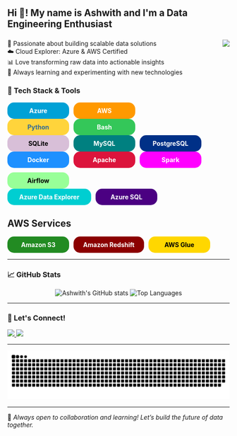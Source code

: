 <h2 align="left">Hi 👋! My name is Ashwith and I'm a Data Engineering Enthusiast</h2>

###
<div>
<img align="right" height="180" src="https://media0.giphy.com/media/v1.Y2lkPTc5MGI3NjExbzNpOXR5aHg1d3lhOTVmbGRhZzJtYTNzZzRjcmJjbTVvcTB3MXZteiZlcD12MV9pbnRlcm5hbF9naWZfYnlfaWQmY3Q9Zw/hJ9ehuvqmJbrgZLAwB/giphy.gif"  />

<div align="left">
  🚀 Passionate about building scalable data solutions <br />
  ☁️ Cloud Explorer: Azure & AWS Certified <br />
  📊 Love transforming raw data into actionable insights <br />
  🌱 Always learning and experimenting with new technologies
</div>
</div>


### 🧰 Tech Stack & Tools

<div align="left">
  <!-- Cloud Platforms -->
<div style="display: flex; gap: 10px; flex-wrap: wrap;">
  <div style="background-color: #00A1D6; border-radius: 15px; padding: 10px 20px; color: white; font-weight: bold; text-align: center; width: 100px;">Azure</div>
  <div style="background-color: #FF9900; border-radius: 15px; padding: 10px 20px; color: white; font-weight: bold; text-align: center; width: 100px;">AWS</div>
</div>

<!-- Programming & Scripting -->
<div style="display: flex; gap: 10px; flex-wrap: wrap;">
  <div style="background-color: #FFD43B; border-radius: 15px; padding: 10px 20px; color: #306998; font-weight: bold; text-align: center; width: 100px;">Python</div>
  <div style="background-color: #34C759; border-radius: 15px; padding: 10px 20px; color: white; font-weight: bold; text-align: center; width: 100px;">Bash</div>
</div>

<!-- Databases & Query -->
<div style="display: flex; gap: 10px; flex-wrap: wrap;">
  <div style="background-color: #D8BFD8; border-radius: 15px; padding: 10px 20px; color: black; font-weight: bold; text-align: center; width: 100px;">SQLite</div>
  <div style="background-color: #008080; border-radius: 15px; padding: 10px 20px; color: white; font-weight: bold; text-align: center; width: 100px;">MySQL</div>
  <div style="background-color: #003087; border-radius: 15px; padding: 10px 20px; color: white; font-weight: bold; text-align: center; width: 100px;">PostgreSQL</div>
</div>

<!-- Data Engineering Tools -->
<div style="display: flex; gap: 10px; flex-wrap: wrap;">
  <div style="background-color: #1E90FF; border-radius: 15px; padding: 10px 20px; color: white; font-weight: bold; text-align: center; width: 100px;">Docker</div>
  <div style="background-color: #DC143C; border-radius: 15px; padding: 10px 20px; color: white; font-weight: bold; text-align: center; width: 100px;">Apache</div>
  <div style="background-color: #FF00FF; border-radius: 15px; padding: 10px 20px; color: white; font-weight: bold; text-align: center; width: 100px;">Spark</div>
  <div style="background-color: #98FF98; border-radius: 15px; padding: 10px 20px; color: black; font-weight: bold; text-align: center; width: 100px;">Airflow</div>
</div>

<!-- Azure Services -->
<div style="display: flex; gap: 10px; flex-wrap: wrap;">
  <div style="background-color: #00CED1; border-radius: 15px; padding: 10px 20px; color: white; font-weight: bold; text-align: center; width: 150px;">Azure Data Explorer</div>
  <div style="background-color: #4B0082; border-radius: 15px; padding: 10px 20px; color: white; font-weight: bold; text-align: center; width: 100px;">Azure SQL</div>
</div>

<!-- AWS Services -->
<h2>AWS Services</h2>
<div style="display: flex; gap: 10px; flex-wrap: wrap;">
  <div style="background-color: #228B22; border-radius: 15px; padding: 10px 20px; color: white; font-weight: bold; text-align: center; width: 100px;">Amazon S3</div>
  <div style="background-color: #8B0000; border-radius: 15px; padding: 10px 20px; color: white; font-weight: bold; text-align: center; width: 120px;">Amazon Redshift</div>
  <div style="background-color: #FFD700; border-radius: 15px; padding: 10px 20px; color: black; font-weight: bold; text-align: center; width: 100px;">AWS Glue</div>
</div>
</div>


---

### 📈 GitHub Stats

<div align="center">
  <img src="https://github-readme-stats.vercel.app/api?username=mm8886&hide_title=false&hide_rank=false&show_icons=true&include_all_commits=true&count_private=true&theme=tokyonight&hide_border=false" height="150" alt="Ashwith's GitHub stats" />
  <img src="https://github-readme-stats.vercel.app/api/top-langs?username=darshilparmar&layout=compact&langs_count=6&theme=tokyonight&hide_border=false" height="150" alt="Top Languages" />
</div>

---

### 🔗 Let's Connect!

<div align="left">
  <a href="https://www.linkedin.com/in/ashwith-kumar/" target="_blank">
    <img src="https://img.shields.io/static/v1?message=LinkedIn&logo=linkedin&label=&color=0A66C2&logoColor=white&style=for-the-badge" height="35" />
  </a>
  <a href="mailto:mashwithkumar1809@gmail.com" target="_blank">
    <img src="https://img.shields.io/static/v1?message=Gmail&logo=gmail&label=&color=D14836&logoColor=white&style=for-the-badge" height="35" />
  </a>
</div>

---

<img src="https://raw.githubusercontent.com/platane/snk/output/github-contribution-grid-snake-dark.svg" alt="Snake animation" />

---

🌟 *Always open to collaboration and learning! Let’s build the future of data together.*  
